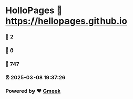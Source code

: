 # HolloPages :link: https://hellopages.github.io 
### :page_facing_up: [2](https://hellopages.github.io/tag.html) 
### :speech_balloon: 0 
### :hibiscus: 747 
### :alarm_clock: 2025-03-08 19:37:26 
### Powered by :heart: [Gmeek](https://github.com/Meekdai/Gmeek)
